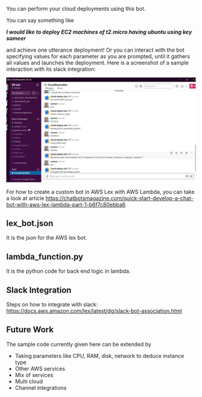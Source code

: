 You can perform your cloud deployments using this bot.

You can say something like

***I would like to deploy EC2 machines of t2.micro having ubuntu using key sameer***

and achieve one utterance deployment! Or you can interact with the bot specifying values for each parameter as you are prompted, until it gathers all values and launches the deployment. Here is a screenshot of a sample interaction with its slack integration:

![Cloud Deployment Bot Sample Interaction](https://github.com/sameermahajan/cloud-deployment-bot/blob/master/images/SlackInteraction.JPG)

For how to create a custom bot in AWS Lex with AWS Lambda, you can take a look at article https://chatbotsmagazine.com/quick-start-develop-a-chat-bot-with-aws-lex-lambda-part-1-b6f7c80ebba6

## lex_bot.json

It is the json for the AWS lex bot.

## lambda_function.py

It is the python code for back end logic in lambda.

## Slack Integration

Steps on how to integrate with slack: https://docs.aws.amazon.com/lex/latest/dg/slack-bot-association.html

## Future Work

The sample code currently given here can be extended by

-	Taking parameters like CPU, RAM, disk, network to deduce instance type
-	Other AWS services
-	Mix of services
-	Multi cloud
-	Channel integrations
